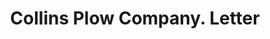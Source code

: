---
doi: 10.7916/D8KP9D5T
date_other: '1906'
date_other_textual: '1906'
form: correspondence
genre:
- Letters (correspondence)
name:
- Collins Plow Company
object_in_context_url: https://biggert.cul.columbia.edu/items/view/ave_biggert_00645
subject_hierarchical_geographic:
- Minneapolis, Minnesota, United States
subject_name:
- Collins Plow Company
title: Collins Plow Company. Letter
sort_title: Collins Plow Company. Letter
call_number: ave_biggert_00645
coordinates:
- 44.983333333333334,-93.26666666666667
pid: ave_biggert_00645
identifiers: ave_biggert_00645
thumbnail: false
permalink: /biggert/ave_biggert_00645/
layout: iiif-image-page
---